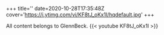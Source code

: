 +++
title=''
date=2020-10-28T17:35:48Z
cover='https://i.ytimg.com/vi/KF8tJ_oKx1I/hqdefault.jpg'
+++

All content belongs to GlennBeck.
{{< youtube KF8tJ_oKx1I >}}
